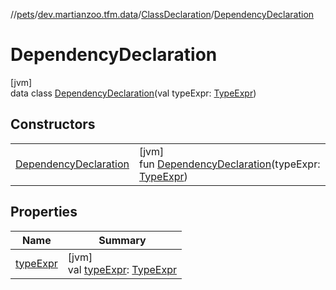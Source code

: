 //[pets](../../../../index.md)/[dev.martianzoo.tfm.data](../../index.md)/[ClassDeclaration](../index.md)/[DependencyDeclaration](index.md)

# DependencyDeclaration

[jvm]\
data class [DependencyDeclaration](index.md)(val typeExpr: [TypeExpr](../../../dev.martianzoo.tfm.pets.ast/-type-expr/index.md))

## Constructors

| | |
|---|---|
| [DependencyDeclaration](-dependency-declaration.md) | [jvm]<br>fun [DependencyDeclaration](-dependency-declaration.md)(typeExpr: [TypeExpr](../../../dev.martianzoo.tfm.pets.ast/-type-expr/index.md)) |

## Properties

| Name | Summary |
|---|---|
| [typeExpr](type-expr.md) | [jvm]<br>val [typeExpr](type-expr.md): [TypeExpr](../../../dev.martianzoo.tfm.pets.ast/-type-expr/index.md) |
